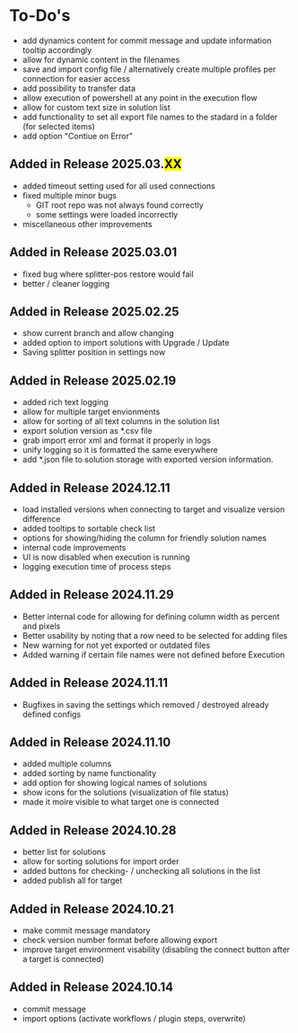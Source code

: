 
# To-Do's

- add dynamics content for commit message and update information tooltip accordingly
- allow for dynamic content in the filenames
- save and import config file / alternatively create multiple profiles per connection for easier access
- add possibility to transfer data
- allow execution of powershell at any point in the execution flow
- allow for custom text size in solution list
- add functionality to set all export file names to the stadard in a folder (for selected items)
- add option "Contiue on Error"

## Added in Release 2025.03.<mark>XX</mark>

- added timeout setting used for all used connections
- fixed multiple minor bugs
	- GIT root repo was not always found correctly
	- some settings were loaded incorrectly
- miscellaneous other improvements


## Added in Release 2025.03.01
 
- fixed bug where splitter-pos restore would fail
- better / cleaner logging

## Added in Release 2025.02.25

- show current branch and allow changing
- added option to import solutions with Upgrade / Update
- Saving splitter position in settings now

## Added in Release 2025.02.19

- added rich text logging
- allow for multiple target envionments
- allow for sorting of all text columns in the solution list
- export solution version as *.csv file
- grab import error xml and format it properly in logs
- unify logging so it is formatted the same everywhere
- add *.json file to solution storage with exported version information.
 
## Added in Release 2024.12.11

- load installed versions when connecting to target and visualize version difference
- added tooltips to sortable check list
- options for showing/hiding the column for friendly solution names 
- internal code improvements
- UI is now disabled when execution is running
- logging execution time of process steps

## Added in Release 2024.11.29

- Better internal code for allowing for defining column width as percent and pixels
- Better usability by noting that a row need to be selected for adding files
- New warning for not yet exported or outdated files
- Added warning if certain file names were not defined before Execution

## Added in Release 2024.11.11

- Bugfixes in saving the settings which removed / destroyed already defined configs

## Added in Release 2024.11.10

- added multiple columns
- added sorting by name functionality
- add option for showing logical names of solutions
- show icons for the solutions (visualization of file status)
- made it moire visible to what target one is connected

## Added in Release 2024.10.28

- better list for solutions
- allow for sorting solutions for import order
- added buttons for checking- / unchecking all solutions in the list
- added publish all for target

## Added in Release 2024.10.21

- make commit message mandatory
- check version number format before allowing export
- improve target environment visability (disabling the connect button after a target is connected)

## Added in Release 2024.10.14

- commit message
- import options (activate workflows / plugin steps, overwrite)
